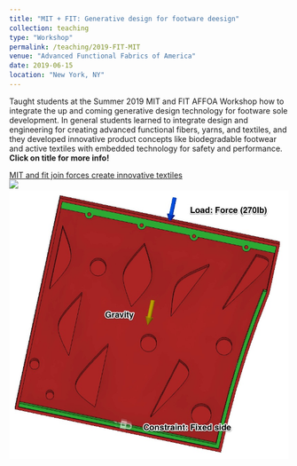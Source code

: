 ```yaml
---
title: "MIT + FIT: Generative design for footware deesign"
collection: teaching
type: "Workshop"
permalink: /teaching/2019-FIT-MIT
venue: "Advanced Functional Fabrics of America"
date: 2019-06-15
location: "New York, NY"
---
```


Taught students at the Summer 2019 MIT and FIT AFFOA Workshop how to integrate the up and coming generative design technology for footware sole development. In general students learned to integrate design and engineering for creating advanced functional fibers, yarns, and textiles, and they developed innovative product concepts like biodegradable footwear and active textiles with embedded technology for safety and performance. **Click on title for more info!**

[MIT and fit join forces create innovative textiles](https://news.mit.edu/2019/mit-and-fit-join-forces-create-innovative-textiles-0717)
<br/><img src='images/Top-gd-design.png'>
<br/><img src='images/ffff.jpg'>
